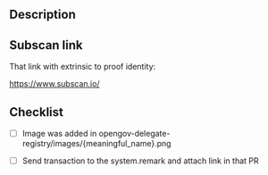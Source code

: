 ## Description

<!-- Briefly describe the changes made in this pull request,
You should describe:
- ...
- ...
- ...

Make sure you read the instructions on how to prove your identity:

https://docs.novawallet.io/nova-wallet-wiki/welcome-to-nova-wallet/about-nova-wallet
-->

## Subscan link

That link with extrinsic to proof identity:

https://www.subscan.io/

## Checklist

- [ ] Image was added in opengov-delegate-registry/images/{meaningful_name}.png
- [ ] Send transaction to the system.remark and attach link in that PR

